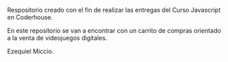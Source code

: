 Respositorio creado con el fin de realizar las entregas del Curso Javascript en Coderhouse.

En este repositorio se van a encontrar con un carrito de compras orientado a la venta de videojuegos digitales. 

Ezequiel Miccio.
